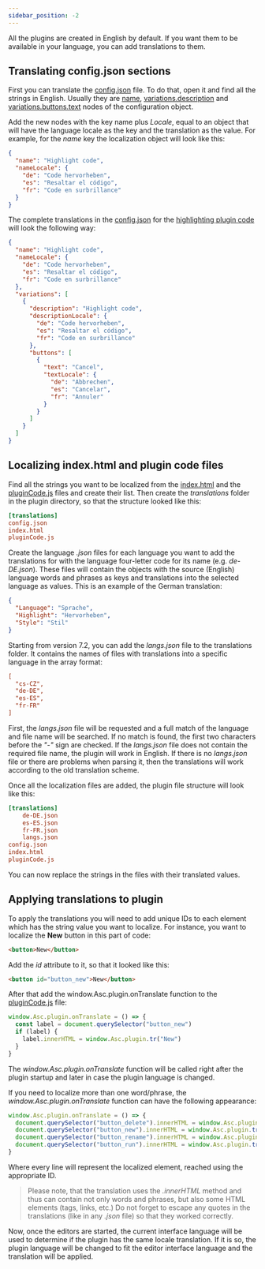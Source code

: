 ```yaml
---
sidebar_position: -2
---
```


All the plugins are created in English by default. If you want them to be available in your language, you can add translations to them.

## Translating config.json sections

First you can translate the [config.json](./manifest/manifest.md) file. To do that, open it and find all the strings in English. Usually they are [name](./manifest/manifest.md#name), [variations.description](./manifest/manifest.md#variationsdescription) and [variations.buttons.text](./manifest/manifest.md#variationsbuttons) nodes of the configuration object.

Add the new nodes with the key name plus *Locale*, equal to an object that will have the language locale as the key and the translation as the value. For example, for the *name* key the localization object will look like this:

``` json
{
  "name": "Highlight code",
  "nameLocale": {
    "de": "Code hervorheben",
    "es": "Resaltar el código",
    "fr": "Code en surbrillance"
  }
}
```

The complete translations in the [config.json](./manifest/manifest.md) for the [highlighting plugin code](https://github.com/ONLYOFFICE/onlyoffice.github.io/tree/master/sdkjs-plugins/content/highlightcode) will look the following way:

``` json
{
  "name": "Highlight code",
  "nameLocale": {
    "de": "Code hervorheben",
    "es": "Resaltar el código",
    "fr": "Code en surbrillance"
  },
  "variations": [
    {
      "description": "Highlight code",
      "descriptionLocale": {
        "de": "Code hervorheben",
        "es": "Resaltar el código",
        "fr": "Code en surbrillance"
      },
      "buttons": [
        {
          "text": "Cancel",
          "textLocale": {
            "de": "Abbrechen",
            "es": "Cancelar",
            "fr": "Annuler"
          }
        }
      ]
    }
  ]
}
```

## Localizing index.html and plugin code files

Find all the strings you want to be localized from the [index.html](./entry-point.md) and the [pluginCode.js](../Interacting%20with%20editors/overview/overview.md) files and create their list. Then create the *translations* folder in the plugin directory, so that the structure looked like this:

``` ini
[translations]
config.json
index.html
pluginCode.js
```

Create the language *.json* files for each language you want to add the translations for with the language four-letter code for its name (e.g. *de-DE.json*). These files will contain the objects with the source (English) language words and phrases as keys and translations into the selected language as values. This is an example of the German translation:

``` json
{
  "Language": "Sprache",
  "Highlight": "Hervorheben",
  "Style": "Stil"
}
```

Starting from version 7.2, you can add the *langs.json* file to the translations folder. It contains the names of files with translations into a specific language in the array format:

``` ini
[
  "cs-CZ",
  "de-DE",
  "es-ES",
  "fr-FR"
]
```

First, the *langs.json* file will be requested and a full match of the language and file name will be searched. If no match is found, the first two characters before the *"-"* sign are checked. If the *langs.json* file does not contain the required file name, the plugin will work in English. If there is no *langs.json* file or there are problems when parsing it, then the translations will work according to the old translation scheme.

Once all the localization files are added, the plugin file structure will look like this:

``` ini
[translations]
    de-DE.json
    es-ES.json
    fr-FR.json
    langs.json
config.json
index.html
pluginCode.js
```

You can now replace the strings in the files with their translated values.

## Applying translations to plugin

To apply the translations you will need to add unique IDs to each element which has the string value you want to localize. For instance, you want to localize the **New** button in this part of code:

``` html
<button>New</button>
```

Add the *id* attribute to it, so that it looked like this:

``` html
<button id="button_new">New</button>
```

After that add the window.Asc.plugin.onTranslate function to the [pluginCode.js](../Interacting%20with%20editors/overview/overview.md) file:

``` ts
window.Asc.plugin.onTranslate = () => {
  const label = document.querySelector("button_new")
  if (label) {
    label.innerHTML = window.Asc.plugin.tr("New")
  }
}
```

The *window\.Asc.plugin.onTranslate* function will be called right after the plugin startup and later in case the plugin language is changed.

If you need to localize more than one word/phrase, the *window\.Asc.plugin.onTranslate* function can have the following appearance:

``` ts
window.Asc.plugin.onTranslate = () => {
  document.querySelector("button_delete").innerHTML = window.Asc.plugin.tr("Delete")
  document.querySelector("button_new").innerHTML = window.Asc.plugin.tr("New")
  document.querySelector("button_rename").innerHTML = window.Asc.plugin.tr("Rename")
  document.querySelector("button_run").innerHTML = window.Asc.plugin.tr("Run")
}
```

Where every line will represent the localized element, reached using the appropriate ID.

> Please note, that the translation uses the *.innerHTML* method and thus can contain not only words and phrases, but also some HTML elements (tags, links, etc.) Do not forget to escape any quotes in the translations (like in any *.json* file) so that they worked correctly.

Now, once the editors are started, the current interface language will be used to determine if the plugin has the same locale translation. If it is so, the plugin language will be changed to fit the editor interface language and the translation will be applied.
